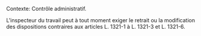 Contexte: Contrôle administratif.

L'inspecteur du travail peut à tout moment exiger le retrait ou la modification des dispositions contraires aux articles L. 1321-1 à L. 1321-3 et L. 1321-6.
